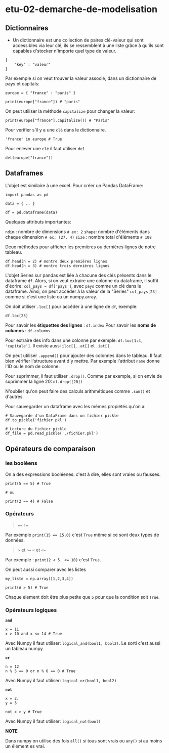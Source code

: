 # etu-02-demarche-de-modelisation


## Dictionnaires

- Un dictionnaire est une collection de paires clé-valeur qui sont accessibles via leur clé, ils se ressemblent à une liste grâce à qu'ils sont capables d'stocker n'importe quel type de valeur.

```
{
    "key" : "valeur"
}
```

Par exemple si on veut trouver la valeur associé, dans un dictionnaire de pays et capitals:

```
europe = { "france" : "paris" }

print(europe["france"]) # "paris"
```

On peut utiliser la méthode `capitalize` pour changer la valeur:

```
print(europe["france"].capitalize()) # "Paris"
```

Pour verifier s'il y a une `clé` dans le dictionnaire. 

```
'france' in europe # True
```

Pour enlever une `clé` il faut utiliser `del`
```
del(europe["france"])
```

## Dataframes

L'objet est similaire à une excel. Pour créer un Pandas DataFrame:

```
import pandas as pd

data = { .. }

df = pd.dataframe(data)
```

Quelques attributs importantes:

`ndim` : nombre de dimensions `# ex: 2`
`shape`: nombre d'éléments dans chaque dimension `# ex: (27, 4)`
`size` : nombre total d'éléments `# 108`

Deux méthodes pour afficher les premières ou dernières lignes de notre tableau.

```
df.head(n = 2) # montre deux premières lignes 
df.head(n = 3) # montre trois dernières lignes
```

L'objet Series sur pandas est liée à chacune des clés présents dans le dataframe `df`. Alors, si on veut extraire une colonne du dataframe, il suffit d'écrire: `col_pays = df['pays']`, avec `pays` comme un clé dans le dataframe. Ainsi, on peut accéder à la valeur de la "Series" `col_pays[23]` comme si c'est une liste ou un numpy.array.

On doit utiliser `.loc[]` pour accéder à une ligne de `df`, exemple: 
```
df.loc[23]
```

Pour savoir les **étiquettes des lignes** : `df.index`
Pour savoir les **noms de columns** : `df.columns`

Pour extraire des info dans une colonne par exemple: `df.loc[1:4, 'capitale']`. Il existe aussi `iloc[]`, `.at[]` et `.iat[]`.

On peut utiliser `.append()` pour ajouter des colonnes dans le tableau. Il faut bien vérifier l'structure avant d'y mettre. Par exemple l'attribut `name` donne l'ID ou le nom de colonne.

Pour suprimmer, il faut utiliser `.drop()`. Comme par exemple, si on envie de suprimmer la ligne 20: `df.drop([20])`

N'oublier qu'on peut faire des calculs arithmétiques comme `.sum()` et d'autres.

Pour sauvegarder un dataframe avec les mêmes propiétés qu'on a:

```
# Sauvegarde d'un DataFrame dans un fichier pickle
df.to_pickle('fichier.pkl')

# Lecture du fichier pickle
df_file = pd.read_pickle('./fichier.pkl')
```

## Opérateurs de comparaison

### les booléens

On a des expressions booléenes: c'est à dire, elles sont vraies ou fausses.


```
print(5 == 5) # True

# ou

print(2 == 4) # False
```

### Opérateurs

> `==`
> `!=`

Par exemple `print(15 == 15.0)` c'est `True` même si ce sont deux types de données.

> `>` et `>=`
> `<` et `<=`

Par exemple : `print(2 < 5. <= 10)` c'est `True`.

On peut aussi comparer avec les listes

```
my_liste = np.array([1,2,3,4])

print(A > 5) # True

```
Chaque element doit être plus petite que `5` pour que la condition soit `True`.

### Opérateurs logiques

**`and`**

```
x = 11
x > 10 and x <= 14 # True
```

Avec Numpy il faut utiliser: `logical_and(bool1, bool2)`. Le sorti c'est aussi un tableau numpy

**`or`**

```
n = 12
n % 5 == 0 or n % 6 == 0 # True
```

Avec Numpy il faut utiliser: `logical_or(bool1, bool2)`

**`not`**

```
x = 2.
y = 3

not x > y # True
```
Avec Numpy il faut utiliser: `logical_not(bool)`

**NOTE**

Dans numpy on utilise des fois `all()` si tous sont vrais ou `any()` si au moins un élément es vrai.